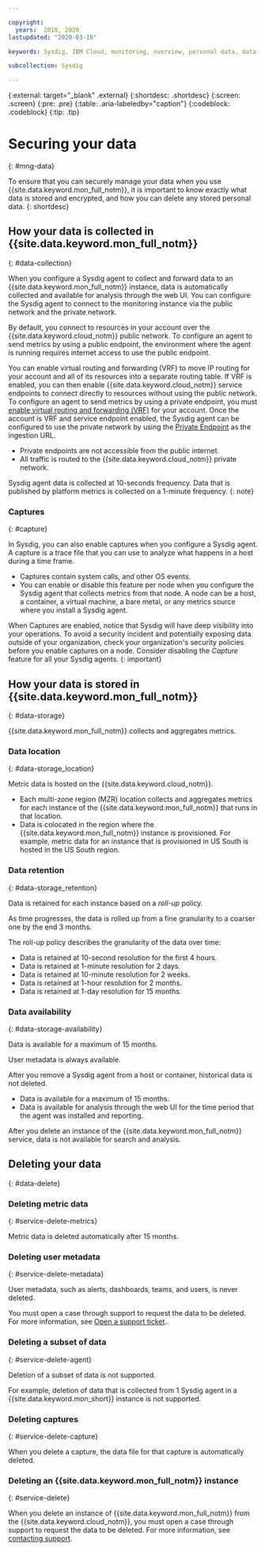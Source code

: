 ```yaml
---

copyright:
  years:  2018, 2020
lastupdated: "2020-03-16"

keywords: Sysdig, IBM Cloud, monitoring, overview, personal data, data deletion, PHI, data, data security, _service-name_

subcollection: Sysdig

---
```


{:external: target="_blank" .external}
{:shortdesc: .shortdesc}
{:screen: .screen}
{:pre: .pre}
{:table: .aria-labeledby="caption"}
{:codeblock: .codeblock}
{:tip: .tip}


# Securing your data
{: #mng-data}

To ensure that you can securely manage your data when you use {{site.data.keyword.mon_full_notm}}, it is important to know exactly what data is stored and encrypted, and how you can delete any stored personal data.
{: shortdesc}


## How your data is collected in {{site.data.keyword.mon_full_notm}}
{: #data-collection}

When you configure a Sysdig agent to collect and forward data to an {{site.data.keyword.mon_full_notm}} instance, data is automatically collected and available for analysis through the web UI. You can configure the Sysdig agent to connect to the monitoring instance via the public network and the private network. 

By default, you connect to resources in your account over the {{site.data.keyword.cloud_notm}} public network. To configure an agent to send metrics by using a public endpoint, the environment where the agent is running requires internet access to use the public endpoint.

You can enable virtual routing and forwarding (VRF) to move IP routing for your account and all of its resources into a separate routing table. If VRF is enabled, you can then enable {{site.data.keyword.cloud_notm}} service endpoints to connect directly to resources without using the public network. To configure an agent to send metrics by using a private endpoint, you must [enable virtual routing and forwarding (VRF)](/docs/account?topic=account-vrf-service-endpoint) for your account. Once the account is VRF and service endpoint enabled, the Sysdig agent can be configured to use the private network by using the [Private Endpoint](/docs/Monitoring-with-Sysdig?topic=Sysdig-endpoints#endpoints_ingestion) as the ingestion URL.
* Private endpoints are not accessible from the public internet. 
* All traffic is routed to the {{site.data.keyword.cloud_notm}} private network. 


Sysdig agent data is collected at 10-seconds frequency. Data that is published by platform metrics is collected on a 1-minute frequency.
{: note}


### Captures
{: #capture}

In Sysdig, you can also enable captures when you configure a Sysdig agent. A capture is a trace file that you can use to analyze what happens in a host during a time frame. 
* Captures contain system calls, and other OS events. 
* You can enable or disable this feature per node when you configure the Sysdig agent that collects metrics from that node. A node can be a host, a container, a virtual machine, a bare metal, or any metrics source where you install a Sysdig agent.


When Captures are enabled, notice that Sysdig will have deep visibility into your operations. To avoid a security incident and potentially exposing data outside of your organization, check your organization's security policies before you enable captures on a node. Consider disabling the *Capture* feature for all your Sysdig agents.
{: important}



## How your data is stored in {{site.data.keyword.mon_full_notm}}
{: #data-storage}

{{site.data.keyword.mon_full_notm}} collects and aggregates metrics. 

### Data location
{: #data-storage_location}

Metric data is hosted on the {{site.data.keyword.cloud_notm}}.
* Each multi-zone region (MZR) location collects and aggregates metrics for each instance of the {{site.data.keyword.mon_full_notm}} that runs in that location.
* Data is colocated in the region where the {{site.data.keyword.mon_full_notm}} instance is provisioned. For example, metric data for an instance that is provisioned in US South is hosted in the US South region.


### Data retention
{: #data-storage_retention}

Data is retained for each instance based on a *roll-up* policy.

As time progresses, the data is rolled up from a fine granularity to a coarser one by the end 3 months.

The roll-up policy describes the granularity of the data over time:

* Data is retained at 10-second resolution for the first 4 hours.
* Data is retained at 1-minute resolution for 2 days.
* Data is retained at 10-minute resolution for 2 weeks.
* Data is retained at 1-hour resolution for 2 months.
* Data is retained at 1-day resolution for 15 months.



### Data availability
{: #data-storage-availability}

Data is available for a maximum of 15 months.

User metadata is always available.

After you remove a Sysdig agent from a host or container, historical data is not deleted. 
* Data is available for a maximum of 15 months. 
* Data is available for analysis through the web UI for the time period that the agent was installed and reporting.

After you delete an instance of the {{site.data.keyword.mon_full_notm}} service, data is not available for search and analysis.



## Deleting your data
{: #data-delete}

### Deleting metric data
{: #service-delete-metrics}

Metric data is deleted automatically after 15 months. 

### Deleting user metadata
{: #service-delete-metadata}

User metadata, such as alerts, dashboards, teams, and users, is never deleted. 

You must open a case through support to request the data to be deleted. For more information, see [Open a support ticket](/docs/get-support?topic=get-support-getting-customer-support#getting-customer-support)..


### Deleting a subset of data 
{: #service-delete-agent}

Deletion of a subset of data is not supported.

For example, deletion of data that is collected from 1 Sysdig agent in a {{site.data.keyword.mon_short}} instance is not supported.


### Deleting captures
{: #service-delete-capture}

When you delete a capture, the data file for that capture is automatically deleted.


### Deleting an {{site.data.keyword.mon_full_notm}} instance
{: #service-delete}

When you delete an instance of {{site.data.keyword.mon_full_notm}} from the {{site.data.keyword.cloud_notm}}, you must open a case through support to request the data to be deleted. For more information, see [contacting support](/docs/Monitoring-with-Sysdig?topic=Sysdig-gettinghelp#gettinghelp).




